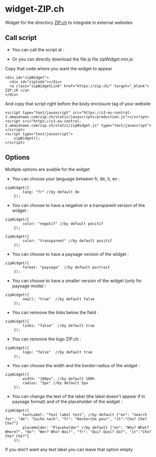 # widget-ZIP.ch
Widget for the directory [ZIP.ch](https://zip.ch) to integrate in external websites


## Call script

* You can call the script at :

* Or you can directly download the file js file zipWidget.min.js:

Copy that code where you want the widget to appear 

```
<div id="zipWidget">
  <div id="zipCode"></div>
  <a class="zipWidgetLink" href="https://zip.ch/" target="_blank"> ZIP.ch </a>
</div>
```

And copy that script right before the body enclosure tag of your website 
```
<script type="text/javascript" src="https://s3-eu-central-1.amazonaws.com/zip.ch/static/javascripts/production.js"></script>
<script src="https://s3.eu-central-1.amazonaws.com/zip.ch/static/zipWidget.js" type="text/javascript"></script>
<script type="text/javascript">	
	zipWidget();
</script>
```

## Options

Multiple options are avaible for the widget

* You can choose your language between fr, de, it, en :

```
zipWidget({
		lang: "fr" //by default de
	});

```

* You can choose to have a negative or a transparent version of the widget :

```
zipWidget({
		color: "negatif" //by default positif
	});
	
zipWidget({
		color: "transparent" //by default positif
	});

```

* You can choose to have a paysage version of the widget :

```
zipWidget({
		format: "paysage"  //by default portrait
	});

```

* You can choose to have a smaller version of the widget (only for paysage mode) :

```
zipWidget({
		small: "true"  //by default false
	});

```

* You can remvove the links below the field :

```
zipWidget({
		links: "false"  //by default true
	});

```

* You can remvove the logo ZIP.ch :

```
zipWidget({
		logo: "false"  //by default true
	});

```

* You can choose the width and the border-radius of the widget :

```
zipWidget({
		width: "100px", //by default 100%
		radius: "5px" //by default 5px
	}); 

```

* You can change the text of the label (the label doesn't appear if in paysage format) and of the placeholder of the widget :

```
zipWidget({
		textLabel: "Text label test", //by default {"en": "Search for", "de": "Suche nach", "fr": "Recherche pour", "it":"Che? Che? Che?"}
		placeHolder: "Placeholder" //by default {"en": "Who? What? Where?", "de": "Wer? Who? Was?", "fr": "Qui? Quoi? Où?", "it":"Che? Che? Che?"}
	}); 

```
If you don't want any text label you can leave that option empty
